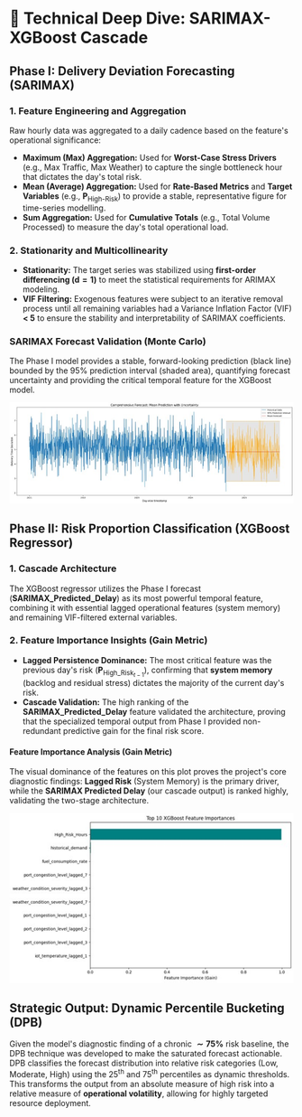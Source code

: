 # 🔬 Technical Deep Dive: SARIMAX-XGBoost Cascade

## Phase I: Delivery Deviation Forecasting (SARIMAX)

### 1. Feature Engineering and Aggregation

Raw hourly data was aggregated to a daily cadence based on the feature's operational significance:

* **Maximum (Max) Aggregation:** Used for **Worst-Case Stress Drivers** (e.g., Max Traffic, Max Weather) to capture the single bottleneck hour that dictates the day's total risk.
* **Mean (Average) Aggregation:** Used for **Rate-Based Metrics** and **Target Variables** (e.g., **P**<sub>High-Risk</sub>) to provide a stable, representative figure for time-series modelling.
* **Sum Aggregation:** Used for **Cumulative Totals** (e.g., Total Volume Processed) to measure the day's total operational load.

### 2. Stationarity and Multicollinearity

* **Stationarity:** The target series was stabilized using **first-order differencing ($\mathbf{d=1}$)** to meet the statistical requirements for $\text{ARIMAX}$ modeling.
* **VIF Filtering:** Exogenous features were subject to an iterative removal process until all remaining variables had a Variance Inflation Factor ($\text{VIF}$) **< 5** to ensure the stability and interpretability of $\text{SARIMAX}$ coefficients.

### SARIMAX Forecast Validation (Monte Carlo)

The Phase I model provides a stable, forward-looking prediction (black line) bounded by the 95% prediction interval (shaded area), quantifying forecast uncertainty and providing the critical temporal feature for the XGBoost model.

![SARIMAX Forecast with 95% Confidence Interval](assets/delivery_time_deviation_monte-carlo_forecast.jpg)

## Phase II: Risk Proportion Classification (XGBoost Regressor)

### 1. Cascade Architecture

The $\text{XGBoost}$ regressor utilizes the Phase I forecast (**SARIMAX_Predicted_Delay**) as its most powerful temporal feature, combining it with essential lagged operational features (system memory) and remaining VIF-filtered external variables.

### 2. Feature Importance Insights (Gain Metric)

* **Lagged Persistence Dominance:** The most critical feature was the previous day's risk ($\mathbf{P}_{\text{High\_Risk}_{t-1}}$), confirming that **system memory** (backlog and residual stress) dictates the majority of the current day's risk.
* **Cascade Validation:** The high ranking of the **SARIMAX_Predicted_Delay** feature validated the architecture, proving that the specialized temporal output from Phase I provided non-redundant predictive gain for the final risk score.

#### Feature Importance Analysis (Gain Metric)

The visual dominance of the features on this plot proves the project's core diagnostic findings: **Lagged Risk** (System Memory) is the primary driver, while the **SARIMAX Predicted Delay** (our cascade output) is ranked highly, validating the two-stage architecture.

![XGBoost Feature Importance by Gain](assets/XGBoost_feat_imp.jpg)

## Strategic Output: Dynamic Percentile Bucketing (DPB)

Given the model's diagnostic finding of a chronic $\mathbf{\sim 75\%}$ risk baseline, the DPB technique was developed to make the saturated forecast actionable. DPB classifies the forecast distribution into relative risk categories (Low, Moderate, High) using the $25^{\text{th}}$ and $75^{\text{th}}$ percentiles as dynamic thresholds. This transforms the output from an absolute measure of high risk into a relative measure of **operational volatility**, allowing for highly targeted resource deployment.
